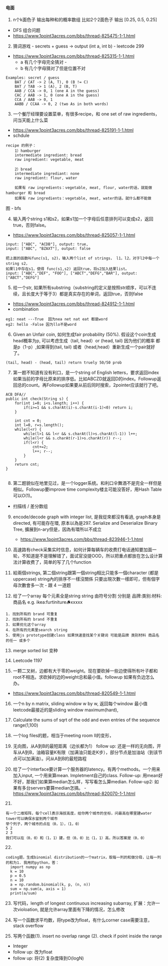 #### 电面
1. n个k面色子 输出每种和的概率数组 比如2个2面色子 输出 [0.25, 0.5, 0.25]
  -	DFS 组合问题
  - https://www.1point3acres.com/bbs/thread-825475-1-1.html

2. 猜词游戏 - secrets + guess -> output (int a, int b) - leetcode 299
- https://www.1point3acres.com/bbs/thread-825315-1-1.html
    - a 有几个字母完全猜对 - 
    - b 有几个字母猜对了但是位置不对

```
Examples: secret / guess
    BAT / CAT -> 2 (A, T), 0 (B != C)
    BAT / TAB -> 1 (A), 2 (B, T)
    AAB / CCA -> 0, 1 (one A in the guess)  
    CAC / AAB -> 1, 0 (one A in the guess)
    CCA / AAB -> 0, 1
    AABB / CCAA -> 0, 2 (two As in both words)
```
    
3. 一个餐厅经理要设置菜单，有很多recipe，和 one set of raw ingredients，问当天能上什么菜
- https://www.1point3acres.com/bbs/thread-825191-1-1.html
- schdule
```
recipe 的例子：
    1）hamburger
    intermediate ingredient: bread
    raw ingredient: vegetable, meat
    
    2）bread
    intermediate ingrediant: none
    raw ingredient: flour, water
    
    如果有 raw ingredients：vegetable, meat, flour, water的话，就能做 hamburger‍‌‍‌‌‍‍‍‌‍‍‍‌‌‌‌‍‍‍‌ 和 bread
    如果有 raw ingredients：vegetable, meat, water的话，就什么都不能做
```
图 - bfs

4. 输入两个string s1和s2，如果s1加一个字母后任意排列可以变成s2，返回true，否则false。
- https://www.1point3acres.com/bbs/thread-825057-1-1.html
```
input: ["ABC", "ACDB"], output: true,
input: ["ABC", "BZAXT"], output: false

把上面的函数叫func(s1, s2)，输入两个list of strings， l1，l2，对于l2中每一个string s2，
如果l1中存在s1，使得 func(s1,s2) 返回true，将s2加入结果list。
input: ["ABC","DEF", "FOO"], ["ABCT","DEFG","BAR"], output: ["ABCT","DEFG"]
```

5. 给一个str, 如果所有substring（substring的定义是按照str顺序，可以不连续，且长度大于等于3）都是真实存在的单词，返回true，否则false
- https://www.1point3acres.com/bbs/thread-824912-1-1.html
- combination
```
eg1: neat ---True  因为nea net nat eat 都是word
eg2: hello -False 因为l‍‌‍‌‌‍‍‍‌‍‍‍‌‌‌‌‍‍‍‌lo不是word
```

6. Given an Unfair coin, 如何生成fair probability (50%). 假设这个coin生成head概率为p, 
可以考虑生成（tail, head）or (head, tail) 因为他们的概率 都是p（1-p）,如果得到(tail, tail) 
或者（head,head）重新生成一个pair就好了。
```
(tail, head) - (head, tail) return truely 50/50 prob
```
7. 第一题不知道有没有利口，是一个string of English letters，要求返回index如果当前的字母比原来的排序低。比如ABCZD就返回D的index。Followup返回总的count。再Followup如果要从前后同时搜索，2pointer应该就行了吧。
```
ACB DFA//
public int check(String s) {
    for(int i=0; i<s.length; i++) {
        if(i>=1 && s.charAt(i)-s.charAt(i-1)<0) return i;
    }

    int cnt = 0;
    int l=0, r=s.length();
    while(l<r) {
        while(l>1 && l<r && s.charAt(l)>s.charAt(l-1)) l++;
        while(l<r && s.charAt(r-1)>s.charAt(r)) r--;
        if(l<r) {
            cnt+=2;
            l++; r--;
        }
    }
    return cnt;
}


```
8. 第二‍‌‍‌‌‍‍‍‌‍‍‍‌‌‌‌‍‍‍‌题貌似在地里见过，是一个logger系统。和利口伞舞酒不是完全一样但是相似。Followup要improve time complexity楼主可能没答好，用Hash Table可以O(1)。
- 扫描线 / 差分数组

9. encode/decode graph with integer list, 是我從來都沒有看過, graph本身是directed, 有可能存在環,
   原本以為是297. Serialize and Deserialize Binary Tree, 擴展到n-ary但是，因為有環所以不成立
   - https://www.1point3acres.com/bbs/thread-823946-1-1.html
   
10. 高速路有check采集实时信息，如何计算每辆车的收费打电话通知要加面一轮，不知道是不是理解错了，面试官没提OOD，所以把重点都放在怎么设计算法计算收费了，简单的写了几个function

11.  給兩個strings, 第二個string跟第一個string相比只能多一個character (都是uppercase)
    string內的排序不一樣沒關係 只要出現次‍‌‍‌‌‍‍‍‌‍‍‍‌‌‌‌‍‍‍‌數一樣即可，但有個字母次數會多一次
    - 跟 4 一道题
    
12. 给了一个array 每个元素全是string
    string 由符号分割 分别是 品牌:类别:材料:商品名 e.g. ikea:furtiniture:wood:xxxxx
```
1. 找到所有的 brand 可重复
2. 找到所有的 brand 不重复
3. 如果优化这个array
4. 在所有的元素里search string
5. 使用js prototype创建class 如果快速查找某个关键词 可能是品牌 类别材料 商品名的任‍‌‍‌‌‍‍‍‌‍‍‍‌‌‌‌‍‍‍‌一 或多个
```

13. merge sorted list 变种

14. Leetcode 1197

15. 一颗二叉树，边都有大于零的weight。现在要砍掉一些边使得所有叶子都和root不相连。求砍掉的边的weight总和最小值。followup 如果有负边怎么办。
- https://www.1point3acres.com/bbs/thread-820549-1-1.html

16. 一个n by n matrix, sliding window w by w, 返回每个window 最小值
    leetcode最接近的是sliding window maximum(hard), 
17. Calculate the sums of sqrt of the odd and even entries of the sequence range(1,100)
18. 一个log files的题，相当于meeting room II的变形，
19. 无向图，从A到B的最短距离（边长都为1）
    follow up: 还是一样的无向图，开车从A到B，油箱容量K有限（加满油只能走K步），部分节点是加油站（到该节点可以加满油）。问从A到B的最短路程

20. 给了一个interface要计算一个服务器的latency。有两个methods。一个用来加入input, 一个用来算mean. Impletment自己的class.
    Follow-up: 用mean好不好，那我们如果算median怎么样，写写看怎么算median.
    Follow-up2: 如果有多台servers要算median怎搞。
   -https://www.1point3acres.com/bbs/thread-820070-1-1.html


21.
```
有一个二维矩阵，每个cell表示海拔高度，给你两个城市的坐标，问最高在哪里建water tower可以确保水留到两个城市 
举个列子，两个城市的点在（0，1），（1，0）
5 2
2 3
我们可以在（‍‌‍‌‌‍‍‍‌‍‍‍‌‌‌‌‍‍‍‌0，0）和（1，1）建，但（0，0）比（1，1）高，所以答案是（0，0）
``` 

22. 
```
coding题，生成binomial distribution的一个matrix，取每一列的和做分母，让每一列的和为1. 我用的python，答：
  import numpy as np
  k = 10
  p = 0.5
  n = 10
  a = np.random.binomial(k, p, (n, n))
  sum = np.sum(a, axis = 1)
  print(a/sum)
```

23. 写代码，length of longest continuous increasing subarray, 
扩展：允许一次violoation, 就是允许array里面有下降的情况，怎么修改

24. 写一个函数求平均数，将type改为float，有什么corner case需要注意，stack overflow

25. 写两个函数(1). insert no overlap range (2). check if point inside the range
- Integer 
- follow up: 改为float
- follow up: 将(2) 复杂度降到O(logN) 
